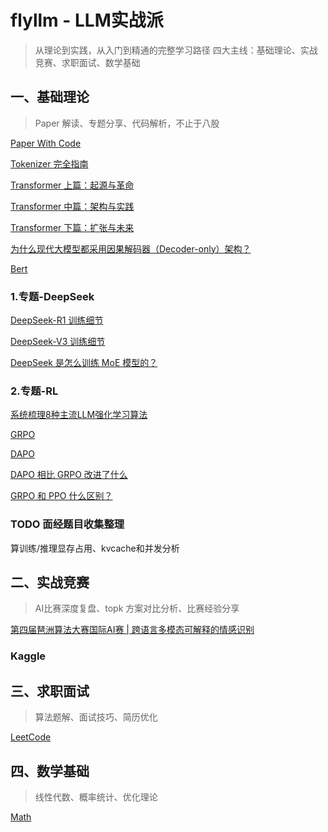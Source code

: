 # flyllm - LLM实战派
> 从理论到实践，从入门到精通的完整学习路径
> 四大主线：基础理论、实战竞赛、求职面试、数学基础


## 一、基础理论
> Paper 解读、专题分享、代码解析，不止于八股

[Paper With Code](https://github.com/Decalogue/flyllm/blob/main/llm/PaperWithCode.md)

[Tokenizer 完全指南](https://github.com/Decalogue/flyllm/blob/main/llm/Tokenizer.md)

[Transformer 上篇：起源与革命](https://github.com/Decalogue/flyllm/blob/main/llm/Transformer_1.md)

[Transformer 中篇：架构与实践](https://github.com/Decalogue/flyllm/blob/main/llm/Transformer_2.md)

[Transformer 下篇：扩张与未来](https://github.com/Decalogue/flyllm/blob/main/llm/Transformer_3.md)

[为什么现代大模型都采用因果解码器（Decoder-only）架构？](https://github.com/Decalogue/flyllm/blob/main/llm/Causal.md)

[Bert](https://github.com/Decalogue/flyllm/blob/main/llm/Bert.md)

### 1.专题-DeepSeek
[DeepSeek-R1 训练细节](https://github.com/Decalogue/flyllm/blob/main/llm/DeepSeek-R1.md)

[DeepSeek-V3 训练细节](https://github.com/Decalogue/flyllm/blob/main/llm/DeepSeek-V3.md)

[DeepSeek 是怎么训练 MoE 模型的？](https://github.com/Decalogue/flyllm/blob/main/llm/DeepSeek.md)

### 2.专题-RL
[系统梳理8种主流LLM强化学习算法](https://github.com/Decalogue/flyllm/blob/main/llm/RL.md)

[GRPO](https://github.com/Decalogue/flyllm/blob/main/llm/GRPO.md)

[DAPO](https://github.com/Decalogue/flyllm/blob/main/llm/DAPO.md)

[DAPO 相比 GRPO 改进了什么](https://github.com/Decalogue/flyllm/blob/main/llm/DAPO_vs_GRPO.md)

[GRPO 和 PPO 什么区别？](https://github.com/Decalogue/flyllm/blob/main/llm/PPO.md)

### TODO 面经题目收集整理

算训练/推理显存占用、kvcache和并发分析


## 二、实战竞赛
> AI比赛深度复盘、topk 方案对比分析、比赛经验分享

[第四届琶洲算法大赛国际AI赛 | 跨语言多模态可解释的情感识别](https://github.com/Decalogue/flyllm/blob/main/competition/PaZhou.md)

### Kaggle


## 三、求职面试
> 算法题解、面试技巧、简历优化

[LeetCode](https://github.com/Decalogue/flyllm/blob/main/algorithm/README.md)


## 四、数学基础
> 线性代数、概率统计、优化理论

[Math](https://github.com/Decalogue/flyllm/blob/main/math/README.md)
